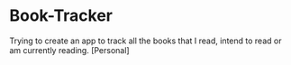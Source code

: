 # Book-Tracker
Trying to create an app to track all the books that I read, intend to read or am currently reading. [Personal]
